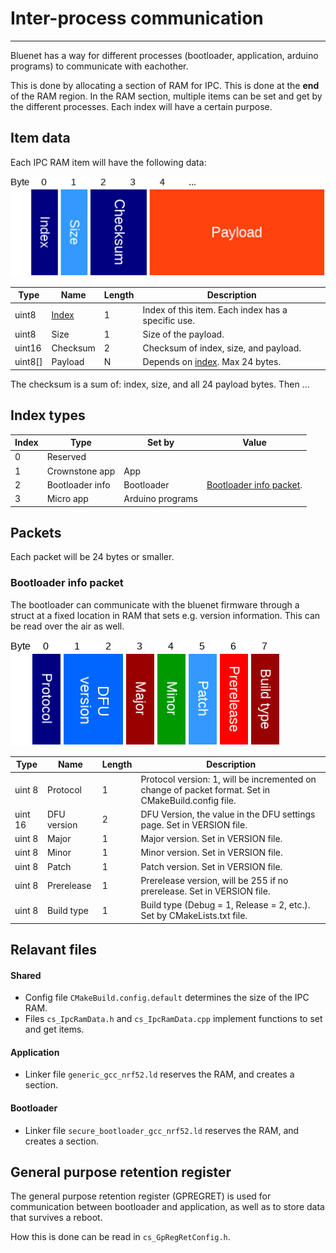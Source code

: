 # Inter-process communication
-----------------------------
Bluenet has a way for different processes (bootloader, application, arduino programs) to communicate with eachother.

This is done by allocating a section of RAM for IPC. This is done at the **end** of the RAM region.
In the RAM section, multiple items can be set and get by the different processes.
Each index will have a certain purpose.


## Item data
Each IPC RAM item will have the following data:

![IPC item](../docs/diagrams/ipc_item_packet.png)

Type | Name | Length | Description
--- | --- | --- | ---
uint8 | [Index](#index_types) | 1 | Index of this item. Each index has a specific use.
uint8 | Size | 1 | Size of the payload.
uint16 | Checksum | 2 | Checksum of index, size, and payload.
uint8[] | Payload | N | Depends on [index](#index_types). Max 24 bytes.

The checksum is a sum of: index, size, and all 24 payload bytes.
Then ...


<a name="index_types"></a>
## Index types

Index | Type | Set by | Value
----- | ---- | ------ | -----
0     | Reserved |
1     | Crownstone app | App |
2     | Bootloader info | Bootloader | [Bootloader info packet](#bootloader_info_packet).
3     | Micro app | Arduino programs |

## Packets
Each packet will be 24 bytes or smaller.

<a name="bootloader_info_packet"></a>
### Bootloader info packet

The bootloader can communicate with the bluenet firmware through a struct at a fixed location in RAM that sets e.g. 
version information. This can be read over the air as well.

![Bootloader info packet](../docs/diagrams/bootloader_info.png)

Type | Name | Length | Description
--- | --- | --- | ---
uint 8 | Protocol | 1 | Protocol version: 1, will be incremented on change of packet format. Set in CMakeBuild.config file.
uint 16 | DFU version | 2 | DFU Version, the value in the DFU settings page. Set in VERSION file.
uint 8 | Major | 1 | Major version. Set in VERSION file.
uint 8 | Minor | 1 | Minor version. Set in VERSION file.
uint 8 | Patch | 1 | Patch version. Set in VERSION file.
uint 8 | Prerelease | 1 | Prerelease version, will be 255 if no prerelease. Set in VERSION file.
uint 8 | Build type | 1 | Build type (Debug = 1, Release = 2, etc.). Set by CMakeLists.txt file.



## Relavant files

#### Shared
- Config file `CMakeBuild.config.default` determines the size of the IPC RAM.
- Files `cs_IpcRamData.h` and `cs_IpcRamData.cpp` implement functions to set and get items.

#### Application
- Linker file `generic_gcc_nrf52.ld` reserves the RAM, and creates a section.

#### Bootloader
- Linker file `secure_bootloader_gcc_nrf52.ld` reserves the RAM, and creates a section.


## General purpose retention register
The general purpose retention register (GPREGRET) is used for communication between bootloader and application, as well as to store data that survives a reboot.

How this is done can be read in `cs_GpRegRetConfig.h`.
